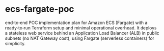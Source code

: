 # ecs-fargate-poc
end‑to‑end POC implementation plan for Amazon ECS (Fargate) with a ready‑to‑run Terraform setup and minimal operational overhead. It deploys a stateless web service behind an Application Load Balancer (ALB) in public subnets (no NAT Gateway cost), using Fargate (serverless containers) for simplicity.
